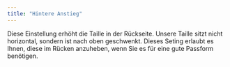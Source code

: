 ```yaml
---
title: "Hintere Anstieg"
---
```


Diese Einstellung erhöht die Taille in der Rückseite. Unsere Taille sitzt nicht horizontal, sondern ist nach oben geschwenkt. Dieses Seting erlaubt es Ihnen, diese im Rücken anzuheben, wenn Sie es für eine gute Passform benötigen.




